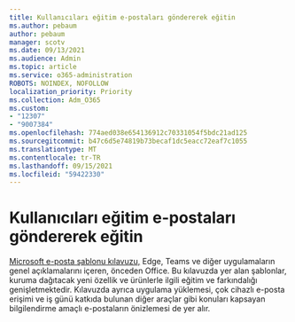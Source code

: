 ```yaml
---
title: Kullanıcıları eğitim e-postaları göndererek eğitin
ms.author: pebaum
author: pebaum
manager: scotv
ms.date: 09/13/2021
ms.audience: Admin
ms.topic: article
ms.service: o365-administration
ROBOTS: NOINDEX, NOFOLLOW
localization_priority: Priority
ms.collection: Adm_O365
ms.custom:
- "12307"
- "9007384"
ms.openlocfilehash: 774aed038e654136912c70331054f5bdc21ad125
ms.sourcegitcommit: b47c6d5e74819b73becaf1dc5eacc72eaf7c1055
ms.translationtype: MT
ms.contentlocale: tr-TR
ms.lasthandoff: 09/15/2021
ms.locfileid: "59422330"
---
```

# <a name="educate-users-by-sending-training-emails"></a>Kullanıcıları eğitim e-postaları göndererek eğitin

[Microsoft e-posta şablonu kılavuzu,](https://admin.microsoft.com/adminportal/home#/emailtemplates) Edge, Teams ve diğer uygulamaların genel açıklamalarını içeren, önceden Office. Bu kılavuzda yer alan şablonlar, kuruma dağıtacak yeni özellik ve ürünlerle ilgili eğitim ve farkındalığı genişletmektedir. Kılavuzda ayrıca uygulama yüklemesi, çok cihazlı e-posta erişimi ve iş günü katkıda bulunan diğer araçlar gibi konuları kapsayan bilgilendirme amaçlı e-postaların önizlemesi de yer alır.